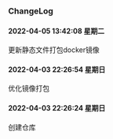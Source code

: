 ### ChangeLog
####  2022-04-05 13:42:08 星期二 
更新静态文件打包docker镜像
####  2022-04-03 22:26:54 星期日 
优化镜像打包
#### 2022-04-03 22:26:24 星期日
创建仓库
